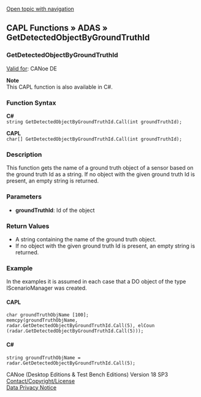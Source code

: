 [Open topic with navigation](../../../../../CANoeDEFamily.htm#Topics/CAPLFunctions/ADAS/Functions/CAPLfunctionGetDetectedObjectByGroundTruthId.md)

## CAPL Functions » ADAS » GetDetectedObjectByGroundTruthId

### GetDetectedObjectByGroundTruthId

[Valid for](../../../Shared/FeatureAvailability.md): CANoe DE

**Note**  
This CAPL function is also available in C#.

### Function Syntax

**C#**  
`string GetDetectedObjectByGroundTruthId.Call(int groundTruthId);`

**CAPL**  
`char[] GetDetectedObjectByGroundTruthId.Call(int groundTruthId);`

### Description

This function gets the name of a ground truth object of a sensor based on the ground truth Id as a string. If no object with the given ground truth Id is present, an empty string is returned.

### Parameters

- **groundTruthId**: Id of the object

### Return Values

- A string containing the name of the ground truth object.
- If no object with the given ground truth Id is present, an empty string is returned.

### Example

In the examples it is assumed in each case that a DO object of the type IScenarioManager was created.

#### CAPL

```plaintext
char groundTruthObjName [100];
memcpy(groundTruthObjName, radar.GetDetectedObjectByGroundTruthId.Call(5), elCoun
(radar.GetDetectedObjectByGroundTruthId.Call(5)));
```

#### C#

```plaintext
string groundTruthObjName = radar.GetDetectedObjectByGroundTruthId.Call(5);
```

CANoe (Desktop Editions & Test Bench Editions) Version 18 SP3  
[Contact/Copyright/License](../../../Shared/ContactCopyrightLicense.md)  
[Data Privacy Notice](https://www.vector.com/int/en/company/get-info/privacy-policy/)
